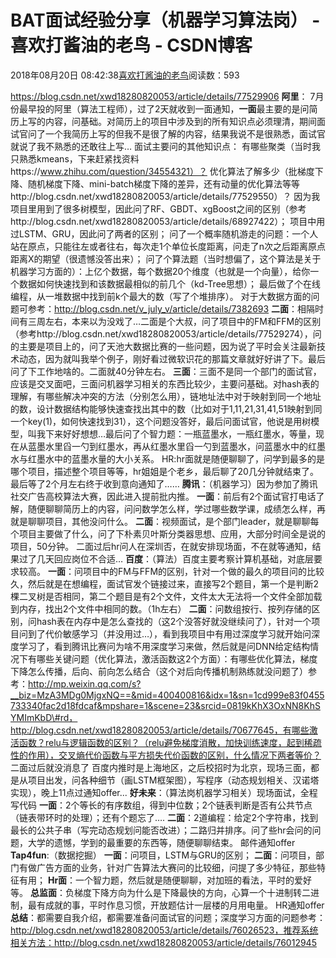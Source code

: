 
# BAT面试经验分享（机器学习算法岗） - 喜欢打酱油的老鸟 - CSDN博客


2018年08月20日 08:42:38[喜欢打酱油的老鸟](https://me.csdn.net/weixin_42137700)阅读数：593


https://blog.csdn.net/xwd18280820053/article/details/77529906
**阿里**：
7月份最早投的阿里（算法工程师），过了2天就收到一面通知，**一面**最主要的是问简历上写的内容，问基础。对简历上的项目中涉及到的所有知识点必须理清，期间面试官问了一个我简历上写的但我不是很了解的内容，结果我说不是很熟悉，面试官就说了我不熟悉的还敢往上写…
面试主要问的其他知识点：
有哪些聚类（当时我只熟悉kmeans，下来赶紧找资料https://www.zhihu.com/question/34554321）？
优化算法了解多少（批梯度下降、随机梯度下降、mini-batch梯度下降的差异，还有动量的优化算法等等http://blog.csdn.net/xwd18280820053/article/details/77529550）？
因为我项目里用到了很多树模型，因此问了RF、GBDT、xgBoost之间的区别（参考http://blog.csdn.net/xwd18280820053/article/details/68927422）；
项目中用过LSTM、GRU，因此问了两者的区别；
问了一个概率随机游走的问题：一个人站在原点，只能往左或者往右，每次走1个单位长度距离，问走了n次之后距离原点距离X的期望（很遗憾没答出来）；
问了个算法题（当时想偏了，这个算法是关于机器学习方面的）：上亿个数据，每个数据20个维度（也就是一个向量），给你一个数据如何快速找到和该数据最相似的前几个（kd-Tree思想）；
最后做了个在线编程，从一堆数据中找到前k个最大的数（写了个堆排序）。
对于大数据方面的问题可参考：http://blog.csdn.net/v_july_v/article/details/7382693
**二面**：相隔时间有三周左右，本来以为没戏了…二面是个大叔，问了项目中的FM和FFM的区别（参考http://blog.csdn.net/xwd18280820053/article/details/77529274），问的主要是项目上的，问了天池大数据比赛的一些问题，因为说了平时会关注最新技术动态，因为就叫我举个例子，刚好看过微软识花的那篇文章就好好讲了下。最后问了下工作地啥的。二面就40分钟左右。
**三面**：三面不是同一个部门的面试官，应该是交叉面吧，三面问机器学习相关的东西比较少，主要问基础。对hash表的理解，有哪些解决冲突的方法（分别怎么用），链地址法中对于映射到同一个地址的数，设计数据结构能够快速查找出其中的数（比如对于1,11,21,31,41,51映射到同一个key(1)，如何快速找到31），这个问题没答好，最后问面试官，他说是用树模型，叫我下来好好想想…最后问了个智力题：一瓶蓝墨水，一瓶红墨水，等量，现在从蓝墨水里舀一勺到红墨水，再从红墨水里舀一勺到蓝墨水，问蓝墨水中的红墨水与红墨水中的蓝墨水量的大小关系。
HR:hr面就是随便聊聊了，问学到最多的是哪个项目，描述整个项目等等，hr姐姐是个老乡，最后聊了20几分钟就结束了。
最后等了2个月左右终于收到意向通知了……
**腾讯**：（机器学习）因为参加了腾讯社交广告高校算法大赛，因此进入提前批内推。
**一面**：前后有2个面试官打电话了解，随便聊聊简历上的内容，问问数学怎么样，学过哪些数学课，成绩怎么样，再就是聊聊项目，其他没问什么。
**二面**：视频面试，是个部门leader，就是聊聊每个项目主要做了什么，问了下朴素贝叶斯分类器思想、应用，大部分时间全是说的项目，50分钟。
二面过后hr问人在深圳否，在就安排现场面，不在就等通知，结果过了几天回应岗位不合适…
**百度**：（算法）百度主要考察计算机基础，对底层要求较高。
**一面**：问项目中的FM与FFM的区别，针对一个做的最久的项目问的比较久，然后就是在想编程，面试官发个链接过来，直接写2个题目，第一个是判断2棵二叉树是否相同，第二个题目是有2个文件，文件太大无法将一个文件全部加载到内存，找出2个文件中相同的数。（1h左右）
**二面**：问数组按行、按列存储的区别，问hash表在内存中是怎么查找的（这2个没答好就没继续问了），针对一个项目问到了代价敏感学习（并没用过…），看到我项目中有用过深度学习就开始问深度学习了，看到腾讯比赛问为啥不用深度学习来做，然后就是问DNN给定结构情况下有哪些关键问题（优化算法，激活函数这2个方面）：有哪些优化算法，梯度下降怎么传播，后向、前向怎么结合（这个对后向传播机制熟练就没问题了）参考：http://mp.weixin.qq.com/s?__biz=MzA3MDg0MjgxNQ==&mid=400400816&idx=1&sn=1cd999e83f0455733340fac2d18fdcaf&mpshare=1&scene=23&srcid=0819kKhX3OxNN8KhSYMImKbD\#rd，http://blog.csdn.net/xwd18280820053/article/details/70677645，有哪些激活函数？relu与逻辑函数的区别？（relu避免梯度消散，加快训练速度，起到稀疏性的作用），交叉熵代价函数与平方损失代价函数的区别，什么情况下两者等价？
二面过后就没消息了
百度内推时是上海地区，之后校招时为北京，现场三面，都是从项目出发，问各种细节（画LSTM框架图），写程序（动态规划相关、汉诺塔实现），晚上11点过通知offer...
**好未来**：（算法岗机器学习相关）现场面试，全程写代码
**一面**：2个等长的有序数组，得到中位数；2个链表判断是否有公共节点（链表带环时的处理）；还有个题忘了….
**二面**：2道编程：给定2个字符串，找到最长的公共子串（写完动态规划问能否改进）；二路归并排序。问了些hr会问的问题，大学的遗憾，学到的最重要的东西等，随便聊聊结束。
邮件通知offer
**Tap4fun**:（数据挖掘）
**一面**：问项目，LSTM与GRU的区别；
**二面**：问项目，部门有做广告方面的业务，针对广告算法大赛问的比较细，问提了多少特征，那些特征有用；
**Hr面**：一个智力题，然后就是随便聊聊，对加班的看法，平时的爱好等。
**总监面**：负梯度下降方向为什么是下降最快的方向，心算一个十进制转二进制，最有成就的事，平时作息习惯，开放题估计一层楼的月用电量。
HR通知offer
**总结**：都需要自我介绍，都需要准备问面试官的问题；深度学习方面的问题参考：http://blog.csdn.net/xwd18280820053/article/details/76026523，推荐系统相关方法：http://blog.csdn.net/xwd18280820053/article/details/76012945

